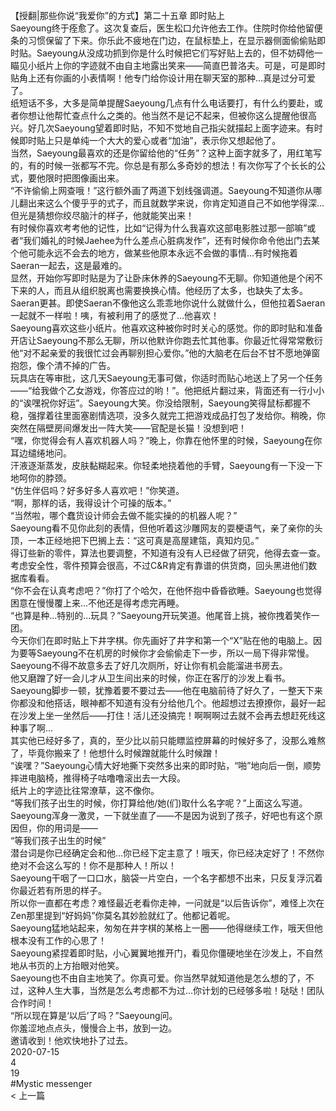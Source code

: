 <br/>
【授翻|那些你说“我爱你”的方式】第二十五章 即时贴上<br/>
Saeyoung终于痊愈了。这次复查后，医生松口允许他去工作。住院时你给他留便条的习惯保留了下来。你乐此不疲地在门边，在鼠标垫上，在显示器侧面偷偷贴即时贴。Saeyoung从没成功抓到你是什么时候把它们写好贴上去的，但不妨碍他一瞄见小纸片上你的字迹就不由自主地露出笑来——简直巴普洛夫。可是，可是即时贴角上还有你画的小表情啊！他专门给你设计用在聊天室的那种...真是过分可爱了。<br/>
纸短话不多，大多是简单提醒Saeyoung几点有什么电话要打，有什么约要赴，或者你想让他帮忙查点什么之类的。他当然不是记不起来，但被你这么提醒他很高兴。好几次Saeyoung望着即时贴，不知不觉地自己指尖就描起上面字迹来。有时候即时贴上只是单纯一个大大的爱心或者“加油”，表示你又想起他了。<br/>
当然，Saeyoung最喜欢的还是你留给他的“任务”？这种上面字就多了，用红笔写的，有的时候一张都写不完。你总是有那么多奇妙的想法！有次你写了个长长的公式，要他限时把图像画出来。<br/>
“不许偷偷上网查哦！”这行额外画了两道下划线强调道。Saeyoung不知道你从哪儿翻出来这么个傻乎乎的式子，而且就数学来说，你肯定知道自己不如他学得深...但光是猜想你绞尽脑汁的样子，他就能笑出来！<br/>
有时候你喜欢考考他的记性，比如“记得为什么我喜欢这部电影胜过那一部嘛”或者“我们婚礼的时候Jaehee为什么差点心脏病发作”，还有时候你命令他出门去某个他可能永远不会去的地方，做某些他原本永远不会做的事情...有时候拖着Saeran一起去，这是最难的。<br/>
显然，开始你写即时贴是为了让卧床休养的Saeyoung不无聊。你知道他是个闲不下来的人，而且从组织脱离也需要换换心情。他经历了太多，也缺失了太多。Saeran更甚。即使Saeran不像他这么乖乖地你说什么就做什么，但他拉着Saeran一起就不一样啦！咦，有被利用了的感觉了...他喜欢！<br/>
Saeyoung喜欢这些小纸片。他喜欢这种被你时时关心的感觉。你的即时贴和准备开店让Saeyoung不那么无聊，所以他默许你跑去忙其他事。你最近忙得常常敷衍他“对不起亲爱的我很忙过会再聊别担心爱你。”他的大脑老在后台不甘不愿地弹窗抱怨，像个清不掉的广告。<br/>
玩具店在等审批，这几天Saeyoung无事可做，你适时而贴心地送上了另一个任务——“给我做个乙女游戏，你答应过的哟！”。他把纸片翻过来，背面还有一行小小的“诶嘿祝你好运”。Saeyoung大笑。你没给限制，Saeyoung笑得鼠标都握不稳，强撑着往里面塞剧情选项，没多久就完工把游戏成品打包了发给你。稍晚，你突然在隔壁房间爆发出一阵大笑——官配是长猫！没想到吧！<br/>
“嘿，你觉得会有人喜欢机器人吗？”晚上，你靠在他怀里的时候，Saeyoung在你耳边缱绻地问。<br/>
汗液逐渐蒸发，皮肤黏糊起来。你轻柔地挠着他的手臂，Saeyoung有一下没一下地呵你的脖颈。<br/>
“仿生伴侣吗？好多好多人喜欢吧！”你笑道。<br/>
“啊，那样的话，我得设计个可操的版本。”<br/>
“当然啦，哪个蠢货设计师会去做不能实操的的机器人呢？”<br/>
Saeyoung看不见你此刻的表情，但他听着这沙雕网友的耍梗语气，亲了亲你的头顶，一本正经地把下巴搁上去：“这可真是高屋建瓴，真知灼见。”<br/>
得订些新的零件，算法也要调整，不知道有没有人已经做了研究，他得去查一查。考虑安全性，零件预算会很高，不过C&R肯定有靠谱的供货商，回头黑进他们数据库看看。<br/>
“你不会在认真考虑吧？”你打了个哈欠，在他怀抱中昏昏欲睡。Saeyoung也觉得困意在慢慢覆上来...不他还是得考虑完再睡。<br/>
“也算是种...特别的...玩具？”Saeyoung开玩笑道。他尾音上挑，被你拽着笑作一团。<br/>
今天你们在即时贴上下井字棋。你先画好了井字和第一个“X”贴在他的电脑上。因为要等Saeyoung不在机房的时候你才会偷偷走下一步，所以一局下得非常慢。Saeyoung不得不故意多去了好几次厕所，好让你有机会能溜进书房去。<br/>
他又磨蹭了好一会儿才从卫生间出来的时候，你正在客厅的沙发上看书。Saeyoung脚步一顿，犹豫着要不要过去——他在电脑前待了好久了，一整天下来你都没和他搭话，眼神都不知道有没有分给他几个。他超想过去撩撩你，最好一起在沙发上坐一坐然后——打住！活儿还没搞完！啊啊啊过去就不会再去想赶死线这种事了啊...<br/>
其实他已经好多了，真的，至少比以前只能瞟监控屏幕的时候好多了，没那么难熬了，毕竟你搬来了！他想什么时候蹭就能什么时候蹭！<br/>
“诶嘿？”Saeyoung心情大好地撕下突然多出来的即时贴，“啪”地向后一倒，顺势摔进电脑椅，推得椅子咕噜噜滚出去一大段。<br/>
纸片上的字迹比往常潦草，这不像你。<br/>
“等我们孩子出生的时候，你打算给他/她(们)取什么名字呢？”上面这么写道。<br/>
Saeyoung浑身一激灵，一下就坐直了——不是因为说到了孩子，好吧也有这个原因但，你的用词是——<br/>
“等我们孩子出生的时候”<br/>
潜台词是你已经确定会和他...你已经下定主意了！哦天，你已经决定好了！不然你绝对不会这么写的！你不是那种人！所以！<br/>
Saeyoung干咽了一口口水，脑袋一片空白，一个名字都想不出来，只反复浮沉着你最近若有所思的样子。<br/>
所以你一直都在考虑？难怪最近老看你走神，一问就是“以后告诉你”，难怪上次在Zen那里提到“好妈妈”你莫名其妙脸就红了。他都记着呢。<br/>
Saeyoung猛地站起来，匆匆在井字棋的某格上一圈——他得继续工作，哦天但他根本没有工作的心思了！<br/>
Saeyoung紧捏着即时贴，小心翼翼地推开门，看见你僵硬地坐在沙发上，不自然地从书页的上方抬眼对他笑。<br/>
Saeyoung也不由自主地笑了。你真可爱。你当然早就知道他是怎么想的了，不过，这种人生大事，当然是怎么考虑都不为过...你计划的已经够多啦！哒哒！团队合作时间！<br/>
“所以现在算是‘以后’了吗？”Saeyoung问。<br/>
你羞涩地点点头，慢慢合上书，放到一边。<br/>
邀请收到！他欢快地扑了过去。<br/>
2020-07-15<br/>
4<br/>
19<br/>
#Mystic messenger<br/>
< 上一篇<br/>
